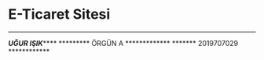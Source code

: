 # E-Ticaret Sitesi 


*******************************
*********UĞUR IŞIK*************
********* ÖRGÜN A *************
******* 2019707029 ************
